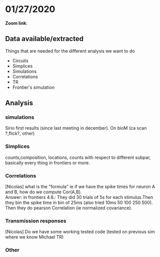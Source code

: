 # 01/27/2020

  
**Zoom link**:

## Data available/extracted
Things that are needed for the different analysis we want to do

+ Circuits
+ Simplices 
+ Simulations 
+ Correlations
+ TR   
+ Frontier's simulation


## Analysis

### simulations
Sirio first results (since last meeting in december). On bioM (ca scan ?,flick?, other)

### Simplices 
counts,composition, locations, counts with respect to different subpar, basically every thing in frontiers
or more.

### Correlations
[Nicolas] what is the "formula" ie if we have the spike times for neuron A and B, how do we compute Cor(A,B).  
Answer: in frontiers 4.8.: They did 30 trials of 5s for each stimulus.Then they bin the spike time in bin of 25ms
(also tried 10ms 50 100 250 500). Then they do pearson Correlation (ie normalized covariance).

### Transmission responses
[Nicolas] Do we have some working tested code (tested on previous sim where we know Michael TR)


### Other


